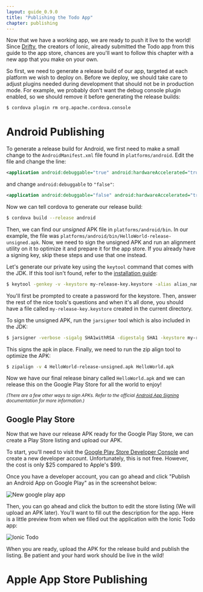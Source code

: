 ```yaml
---
layout: guide_0.9.0
title: "Publishing the Todo App"
chapter: publishing
---
```


Now that we have a working app, we are ready to push it live to the world! Since [Drifty](http://drifty.com/), the creators of Ionic, already submitted the Todo app from this guide to the app store, chances are you'll want to follow this chapter with a new app that you make on your own.

So first, we need to generate a release build of our app, targeted at each platform we wish to deploy on. Before we deploy, we should take care to adjust plugins needed during development that should not be in production mode. For example, we probably don't want the debug console plugin enabled, so we should remove it before generating the release builds:

```bash
$ cordova plugin rm org.apache.cordova.console 
```

# Android Publishing

To generate a release build for Android, we first need to make a small change to the `AndroidManifest.xml` file found in `platforms/android`. Edit the file and change the line:

```xml
<application android:debuggable="true" android:hardwareAccelerated="true" android:icon="@drawable/icon" android:label="@string/app_name">
```

and change `android:debuggable` to `"false"`:

```xml
<application android:debuggable="false" android:hardwareAccelerated="true" android:icon="@drawable/icon" android:label="@string/app_name">
```

Now we can tell cordova to generate our release build:

```bash
$ cordova build --release android
```

Then, we can find our *unsigned* APK file in `platforms/android/bin`. In our example, the file was `platforms/android/bin/HelloWorld-release-unsigned.apk`. Now, we need to sign the unsigned APK and run an alignment utility on it to optimize it and prepare it for the app store. If you already have a signing key, skip these steps and use that one instead.

Let's generate our private key using the `keytool` command that comes with the JDK. If this tool isn't found, refer to the [installation guide](installation.html):

```bash
$ keytool -genkey -v -keystore my-release-key.keystore -alias alias_name -keyalg RSA -keysize 2048 -validity 10000
```

You'll first be prompted to create a password for the keystore. Then, answer the rest of the nice tools's questions and when it's all done, you should have a file called `my-release-key.keystore` created in the current directory.

To sign the unsigned APK, run the `jarsigner` tool which is also included in the JDK:

```bash
$ jarsigner -verbose -sigalg SHA1withRSA -digestalg SHA1 -keystore my-release-key.keystore HelloWorld-release-unsigned.apk alias_name
```

This signs the apk in place. Finally, we need to run the zip align tool to optimize the APK:

```bash
$ zipalign -v 4 HelloWorld-release-unsigned.apk HelloWorld.apk
```

Now we have our final release binary called `HelloWorld.apk` and we can release this on the Google Play Store for all the world to enjoy!

<small><i>(There are a few other ways to sign APKs. Refer to the official [Android App Signing](http://developer.android.com/tools/publishing/app-signing.html) documentation for more information.)</i></small>

## Google Play Store

Now that we have our release APK ready for the Google Play Store, we can create a Play Store listing and upload our APK.

To start, you'll need to visit the [Google Play Store Developer Console](https://play.google.com/apps/publish/) and create a new developer account. Unfortunately, this is not free. However, the cost is only $25 compared to Apple's $99.

Once you have a developer account, you can go ahead and click "Publish an Android App on Google Play" as in the screenshot below:

![New google play app](http://ionicframework.com.s3.amazonaws.com/guide/0.1.0/5-play.png)

Then, you can go ahead and click the button to edit the store listing (We will upload an APK later). You'll want to fill out the description for the app. Here is a little preview from when we filled out the application with the Ionic Todo app:

![Ionic Todo](http://ionicframework.com.s3.amazonaws.com/guide/0.1.0/5-play2.png)

When you are ready, upload the APK for the release build and publish the listing. Be patient and your hard work should be live in the wild!

# Apple App Store Publishing
